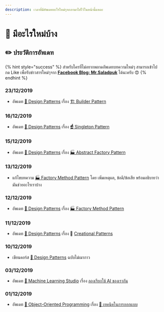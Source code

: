```yaml
---
description: เวลาที่มีอัพเดทอะไรใหม่ๆจะเอามาใส่ไว้ในหน้านี้แหละ
---
```


# 📰 มีอะไรใหม่บ้าง

## ✏️ ประวัติการอัพเดท

{% hint style="success" %}
สำหรับใครที่ไม่อยากพลาดอัพเดทบทความใหม่ๆ สามารถเข้าไปกด Like เพื่อรับข่าวสารใหม่ๆจาก [**Facebook Blog: Mr.Saladpuk**](https://www.facebook.com/mr.saladpuk) ได้นะครับ 😍
{% endhint %}

### 23/12/2019

* อัพเดท [👦 Design Patterns](https://saladpuk.gitbook.io/learn/beginner-1/design-patterns) เรื่อง [🏗️ Builder Pattern](https://saladpuk.gitbook.io/learn/beginner-1/design-patterns/creational/builder-pattern)

### 16/12/2019

* อัพเดท [👦 Design Patterns](https://saladpuk.gitbook.io/learn/beginner-1/design-patterns) เรื่อง [**☝️** Singleton Pattern](https://saladpuk.gitbook.io/learn/beginner-1/design-patterns/creational/singleton-pattern)

### 15/12/2019

* อัพเดท [👦 Design Patterns](https://saladpuk.gitbook.io/learn/beginner-1/design-patterns) เรื่อง [🏭 Abstract Factory Pattern](https://saladpuk.gitbook.io/learn/beginner-1/design-patterns/creational/abstract-factory-pattern)

### 13/12/2019

* แก้ไขบทความ [🏭 Factory Method Pattern](https://saladpuk.gitbook.io/learn/beginner-1/design-patterns/creational/factory-method-pattern) โดย เพิ่มเหตุผล, ข้อดี/ข้อเสีย พร้อมอธิบายว่ามันช่วยอะไรเราบ้าง

### 12/12/2019

* อัพเดท [👦 Design Patterns](https://saladpuk.gitbook.io/learn/beginner-1/design-patterns) เรื่อง [🏭 Factory Method Pattern](https://saladpuk.gitbook.io/learn/beginner-1/design-patterns/creational/factory-method-pattern)

### 11/12/2019

* อัพเดท [👦 Design Patterns](https://saladpuk.gitbook.io/learn/beginner-1/design-patterns) เรื่อง 🤰 [Creational Patterns](https://saladpuk.gitbook.io/learn/beginner-1/design-patterns/creational)

### 10/12/2019

* เขียนคอร์ส [👦 Design Patterns](https://saladpuk.gitbook.io/learn/beginner-1/design-patterns) ฉบับไม่เมากาว

### 03/12/2019

* อัพเดท [👶 Machine Learning Studio](https://saladpuk.gitbook.io/learn/cloud/machine-learning-studio) เรื่อง [ลองเรียกใช้ AI ของเรากัน](https://saladpuk.gitbook.io/learn/cloud/machine-learning-studio/call-your-api)

### 01/12/2019

* อัพเดท [👶 Object-Oriented Programming](https://saladpuk.gitbook.io/learn/beginner-1/oop) เรื่อง [🥰 เทคนิคในการออกแบบ](https://saladpuk.gitbook.io/learn/beginner-1/oop/tips)

